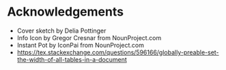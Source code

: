 # Acknowledgements

- Cover sketch by Delia Pottinger
- Info Icon by Gregor Cresnar from NounProject.com
- Instant Pot by IconPai from NounProject.com
- https://tex.stackexchange.com/questions/596166/globally-preable-set-the-width-of-all-tables-in-a-document